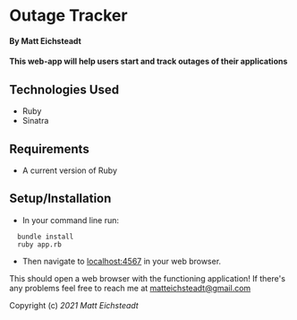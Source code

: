 # Outage Tracker

#### By **Matt Eichsteadt**

#### This web-app will help users start and track outages of their applications

## Technologies Used

* Ruby
* Sinatra

## Requirements

* A current version of Ruby

## Setup/Installation

* In your command line run:
```
  bundle install
  ruby app.rb
```
* Then navigate to [localhost:4567](http://localhost:4567) in your web browser.

This should open a web browser with the functioning application! If there's any problems feel free to reach me at matteichsteadt@gmail.com

Copyright (c) _2021_ _Matt Eichsteadt_
